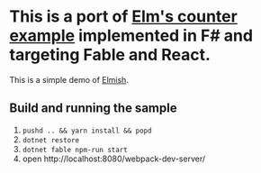 This is a port of [Elm's counter example](https://github.com/evancz/elm-architecture-tutorial/blob/master/examples/1-button.elm) implemented in F# and targeting Fable and React.
========

This is a simple demo of [Elmish](https://github.com/fable-compiler/fable-elmish).


## Build and running the sample
1. `pushd .. && yarn install && popd`
2. `dotnet restore`
3. `dotnet fable npm-run start`
4. open http://localhost:8080/webpack-dev-server/
